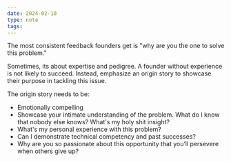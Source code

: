 ```yaml
---
date: 2024-02-10
type: note
tags:
---
```


The most consistent feedback founders get is "why are you the one to solve this problem."

Sometimes, its about expertise and pedigree. A founder without experience is not likely to succeed. Instead, emphasize an origin story to showcase their purpose in tackling this issue.

The origin story needs to be:
- Emotionally compelling
- Showcase your intimate understanding of the problem. What do I know that nobody else knows? What's my holy shit insight?
- What's my personal experience with this problem?
- Can I demonstrate technical competency and past successes?
- Why are you so passionate about this opportunity that you’ll persevere when others give up?
